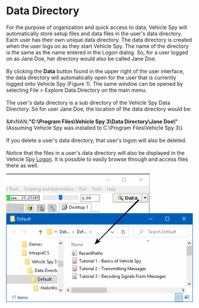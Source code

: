 # Data Directory

For the purpose of organization and quick access to data, Vehicle Spy will automatically store setup files and data files in the user's data directory. Each user has their own unique data directory. The data directory is created when the user logs on as they start Vehicle Spy. The name of the directory is the same as the name entered in the Logon dialog. So, for a user logged on as Jane Doe, her directory would also be called Jane Doe.\
\
By clicking the **Data** button found in the upper right of the user interface, the data directory will automatically open for the user that is currently logged onto Vehicle Spy (Figure 1). The same window can be opened by selecting File > Explore Data Directory on the main menu.\
\
The user's data directory is a sub directory of the Vehicle Spy Data Directory. So for user Jane Doe, the location of the data directory would be:\
\
&#xNAN;**"C:\Program Files\Vehicle Spy 3\Data Directory\Jane Doe\\"**\
(Assuming Vehicle Spy was installed to C:\Program Files\Vehicle Spy 3\\)\
\
If you delete a user's data directory, that user's logon will also be deleted.\
\
Notice that the files in a user's data directory will also be displayed in the Vehicle Spy [Logon](the-logon-screen.md). It is possible to easily browse through and access files there as well.

![Figure 1: The Data Directory is the default place for a user's setup and data files.](../../.gitbook/assets/spydatadirectory.gif)
